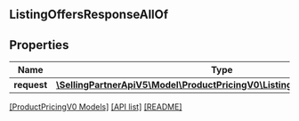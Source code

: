 ## ListingOffersResponseAllOf

## Properties

Name | Type | Description | Notes
------------ | ------------- | ------------- | -------------
**request** | [**\SellingPartnerApiV5\Model\ProductPricingV0\ListingOffersRequestParams**](ListingOffersRequestParams.md) |  | [optional]

[[ProductPricingV0 Models]](../) [[API list]](../../Api) [[README]](../../../README.md)
